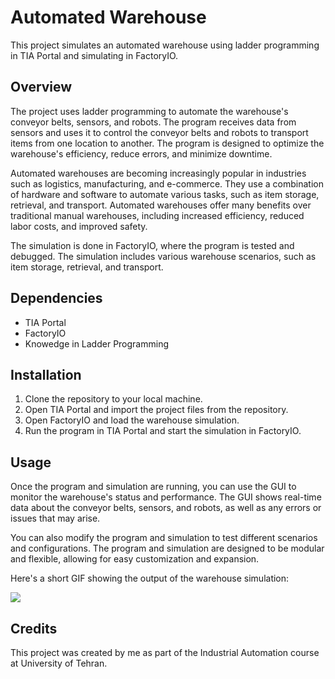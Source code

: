 # Automated Warehouse
This project simulates an automated warehouse using ladder programming in TIA Portal and simulating in FactoryIO. 

## Overview
The project uses ladder programming to automate the warehouse's conveyor belts, sensors, and robots. The program receives data from sensors and uses it to control the conveyor belts and robots to transport items from one location to another. The program is designed to optimize the warehouse's efficiency, reduce errors, and minimize downtime.

Automated warehouses are becoming increasingly popular in industries such as logistics, manufacturing, and e-commerce. They use a combination of hardware and software to automate various tasks, such as item storage, retrieval, and transport. Automated warehouses offer many benefits over traditional manual warehouses, including increased efficiency, reduced labor costs, and improved safety.

The simulation is done in FactoryIO, where the program is tested and debugged. The simulation includes various warehouse scenarios, such as item storage, retrieval, and transport.

## Dependencies
- TIA Portal
- FactoryIO
- Knowedge in Ladder Programming

## Installation
1. Clone the repository to your local machine.
2. Open TIA Portal and import the project files from the repository.
3. Open FactoryIO and load the warehouse simulation.
4. Run the program in TIA Portal and start the simulation in FactoryIO.

## Usage
Once the program and simulation are running, you can use the GUI to monitor the warehouse's status and performance. The GUI shows real-time data about the conveyor belts, sensors, and robots, as well as any errors or issues that may arise.

You can also modify the program and simulation to test different scenarios and configurations. The program and simulation are designed to be modular and flexible, allowing for easy customization and expansion.

Here's a short GIF showing the output of the warehouse simulation:


![](https://github.com/SamiraHajizadeh/AutomatedWarehouse/blob/main/output.gif)


## Credits
This project was created by me as part of the Industrial Automation course at University of Tehran.
